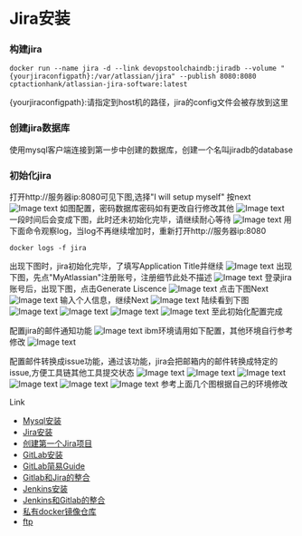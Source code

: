 # Jira安装

### 构建jira
<pre><code>docker run --name jira -d --link devopstoolchaindb:jiradb --volume "{yourjiraconfigpath}:/var/atlassian/jira" --publish 8080:8080 cptactionhank/atlassian-jira-software:latest
</code></pre>
{yourjiraconfigpath}:请指定到host机的路径，jira的config文件会被存放到这里

### 创建jira数据库
使用mysql客户端连接到第一步中创建的数据库，创建一个名叫jiradb的database

### 初始化jira
打开http://服务器ip:8080可见下图,选择"I will setup myself" 按next
![Image text](https://raw.githubusercontent.com/k19810703/myimages/master/jira1.png)
如图配置，密码数据库密码如有更改自行修改其他
![Image text](https://raw.githubusercontent.com/k19810703/myimages/master/jira2.png)
一段时间后会变成下图，此时还未初始化完毕，请继续耐心等待
![Image text](https://raw.githubusercontent.com/k19810703/myimages/master/jira3.png)
用下面命令观察log，当log不再继续增加时，重新打开http://服务器ip:8080
<pre><code>docker logs -f jira
</code></pre>
出现下图时，jira初始化完毕，了填写Application Title并继续
![Image text](https://raw.githubusercontent.com/k19810703/myimages/master/jira4.png)
出现下图，先点"MyAtlassian"注册账号，注册细节此处不描述
![Image text](https://raw.githubusercontent.com/k19810703/myimages/master/jira5.png)
登录jira账号后，出现下图，点击Generate Liscence
![Image text](https://raw.githubusercontent.com/k19810703/myimages/master/jira6.png)
点击下图Next
![Image text](https://raw.githubusercontent.com/k19810703/myimages/master/jira7.png)
输入个人信息，继续Next
![Image text](https://raw.githubusercontent.com/k19810703/myimages/master/jira8.png)
陆续看到下图
![Image text](https://raw.githubusercontent.com/k19810703/myimages/master/jira9.png)
![Image text](https://raw.githubusercontent.com/k19810703/myimages/master/jira10.png)
![Image text](https://raw.githubusercontent.com/k19810703/myimages/master/jira11.png)
![Image text](https://raw.githubusercontent.com/k19810703/myimages/master/jira12.png)
至此初始化配置完成<br>

配置jira的邮件通知功能
![Image text](https://raw.githubusercontent.com/k19810703/myimages/master/jiramail1.png)
ibm环境请用如下配置，其他环境自行参考修改
![Image text](https://raw.githubusercontent.com/k19810703/myimages/master/jiramail2.png)

配置邮件转换成issue功能，通过该功能，jira会把邮箱内的邮件转换成特定的issue,方便工具链其他工具提交状态
![Image text](https://raw.githubusercontent.com/k19810703/myimages/master/jiramail3.png)
![Image text](https://raw.githubusercontent.com/k19810703/myimages/master/jiramail4.png)
![Image text](https://raw.githubusercontent.com/k19810703/myimages/master/jiramail5.png)
![Image text](https://raw.githubusercontent.com/k19810703/myimages/master/jiramail6.png)
![Image text](https://raw.githubusercontent.com/k19810703/myimages/master/jiramail7.png)
![Image text](https://raw.githubusercontent.com/k19810703/myimages/master/jiramail8.png)
参考上面几个图根据自己的环境修改



Link
* [Mysql安装](https://github.ibm.com/wuhd/DevOpsToolChainSetupGuide/blob/master/README_Docker_mysqlinstall.md)
* [Jira安装](https://github.ibm.com/wuhd/DevOpsToolChainSetupGuide/blob/master/README_Docker_jirainstall.md)
* [创建第一个Jira项目](https://github.ibm.com/wuhd/DevOpsToolChainSetupGuide/blob/master/README_Docker_jiracreateprj.md)
* [GitLab安装](https://github.ibm.com/wuhd/DevOpsToolChainSetupGuide/blob/master/README_Docker_GitLabInstall.md)
* [GitLab简易Guide](https://github.ibm.com/wuhd/DevOpsToolChainSetupGuide/blob/master/README_Docker_GitLabUserGuide.md)
* [Gitlab和Jira的整合](https://github.ibm.com/wuhd/DevOpsToolChainSetupGuide/blob/master/README_Docker_GitLabJira.md)
* [Jenkins安装](https://github.ibm.com/wuhd/DevOpsToolChainSetupGuide/blob/master/README_Docker_Jenkins.md)
* [Jenkins和Gitlab的整合](https://github.ibm.com/wuhd/DevOpsToolChainSetupGuide/blob/master/README_Docker_JenkinsGitlab.md)
* [私有docker镜像仓库](https://github.ibm.com/wuhd/DevOpsToolChainSetupGuide/blob/master/README_Docker_DockerRegistry.md)
* [ftp](https://github.ibm.com/wuhd/DevOpsToolChainSetupGuide/blob/master/README_Docker_ftp.md)
